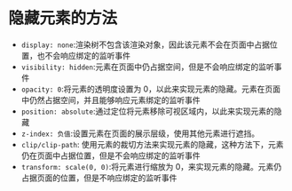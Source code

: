 # 隐藏元素的方法

- `display: none`:渲染树不包含该渲染对象，因此该元素不会在页面中占据位置，也不会响应绑定的监听事件
- `visibility: hidden`:元素在页面中仍占据空间，但是不会响应绑定的监听事件
- `opacity: 0`:将元素的透明度设置为 0，以此来实现元素的隐藏。元素在页面中仍然占据空间，并且能够响应元素绑定的监听事件
- `position: absolute`:通过定位将元素移除可视区域内，以此来实现元素的隐藏
- `z-index: 负值`:设置元素在页面的展示层级，使用其他元素进行遮挡。
- `clip/clip-path`: 使用元素的裁切方法来实现元素的隐藏，这种方法下，元素仍在页面中占据位置，但是不会响应绑定的监听事件
- `transform: scale(0, 0)`:将元素进行缩放为 0，来实现元素的隐藏。元素仍占据页面的位置，但是不响应绑定的监听事件
